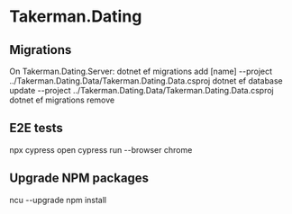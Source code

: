 # Takerman.Dating

## Migrations
On Takerman.Dating.Server:
dotnet ef migrations add [name] --project ../Takerman.Dating.Data/Takerman.Dating.Data.csproj
dotnet ef database update --project ../Takerman.Dating.Data/Takerman.Dating.Data.csproj
dotnet ef migrations remove

## E2E tests
npx cypress open
cypress run --browser chrome

## Upgrade NPM packages
ncu --upgrade
npm install